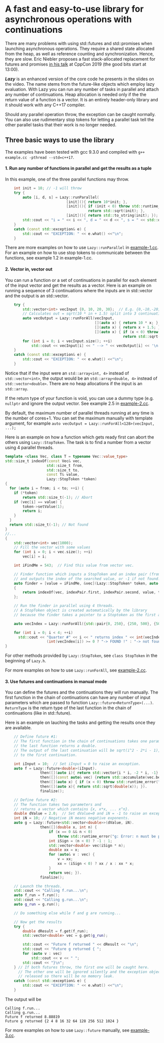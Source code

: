 
# A fast and easy-to-use library for asynchronous operations with continuations

There are many problems with using std::futures and std::promises when launching asynchronous operations.
They require a shared state allocated from the heap, as well as reference counting and synchronization. Hence, they are slow.
Eric Niebler proposes a fast stack-allocated replacement for futures and promises
[in his talk](https://www.youtube.com/watch?v=tF-Nz4aRWAM) at CppCon 2019 (the good bits start at 13:00).

_**Lazy**_ is an enhanced version of the core code he presents in the slides on the video.
The name stems from the future-like objects which employ lazy evaluation.
With Lazy you can run any number of tasks in parallel and attach any number of continuations.
Heap allocation is needed only if the the return value of a function is a vector.
It is an entirely header-only library and it should work with any C++17 compiler.

Should any parallel operation throw, the exception can be caught normally.
You can also use rudimentary stop tokens for letting a parallel task tell the other parallel tasks that their work is no longer needed.

## Three basic ways to use the library

The examples have been tested with gcc 9.3.0 and compiled with `g++ example.cc -pthread --std=c++17`.

#### 1. Run any number of functions in parallel and get the results as a tuple

In this example, one of the three parallel functions may throw.

```c++
    int init = 10; // -1 will throw
    try {
        auto [i, d, s] = Lazy::runParallel(
                            [init](){ return 10*init; },
                            [init](){ if (init < 0) throw std::runtime_error("[[init < 0]]");
                                      return std::sqrt(init); },
                            [init](){ return std::to_string(init); });
        std::cout << "i = " << i << ", d = " << d << ", s = " << std::quoted(s) << '\n';
    }
    catch (const std::exception& e) {
        std::cout << "EXCEPTION: " << e.what() <<"\n";
    }
```

There are more examples on how to use `Lazy::runParallel` in [example-1.cc](example-1.cc).
For an example on how to use stop tokens to communicate between the functions, see example 1.2 in example-1.cc.

#### 2. Vector in, vector out

You can run a function or a set of continuations in parallel for each element of the input vector and get the results as a vector.
Here is an example on running a sequence of 3 continuations where the inputs are in std::vector<int> and the output is an std::vector<double>.

```c++
    try {
        std::vector<int> vecInput {0, 10, 20, 30};  // E.g. {0,-10,-20,-30} would throw
        // Calculates out = sqrt(10 * in + 1.5) split into 3 continuations for demonstration.
        auto vecOutput = Lazy::runForAll(vecInput,
                                         [](auto x) { return 10 * x; },
                                         [](auto x) { return x + 1.5; },
                                         [](auto x) { if (x < 0) throw std::runtime_error("[[negative sqrt!]]");
                                                      return std::sqrt(x); });
        for (int i = 0; i < vecInput.size(); ++i)
            std::cout << vecInput[i] << " --> " << vecOutput[i] << '\n';
    }
    catch (const std::exception& e) {
        std::cout << "EXCEPTION: " << e.what() <<"\n";
    }
```

Notice that if the input were an `std::array<int, 4>` instead of `std::vector<int>`,
the output would be an `std::array<double, 4>` instead of `std::vector<double>`.
There are no heap allocations if the input is an `std::array`.

If the return type of your function is void, you can use a dummy type (e.g. `nullptr` and ignore the output vector. See example 2.5 in [example-2.cc](example-2.cc).

By default, the maximum number of parallel threads running at any time is the number of cores+1.
You can set the maximum manually with template argument, for example `auto vecOutput = Lazy::runForAll<128>(vecInput, ...);`

Here is an example on how a function which gets ready first can abort the others using `Lazy::StopToken`.
The task is to find a number from a vector using 4 parallel threads.

```c++
template <class Vec, class T = typename Vec::value_type>
std::size_t indexOf(const Vec& vec,
                   std::size_t from,
                   std::size_t to,
                   const T& value,
                   Lazy::StopToken *token)
{
  for (auto i = from; i < to; ++i) {
    if (*token)
        return std::size_t(-1); // Abort
    if (vec[i] == value) {
        token->setValue(1);
        return i;
    }
  }
  return std::size_t(-1); // Not found
}
//...
{
    std::vector<int> vec(1000);
    // Fill the vector with some values
    for (int i = 0; i < vec.size(); ++i)
        vec[i] = i;

    int iFindMe = 543;  // Find this value from vector vec.

    // Finder function which inputs a StopToken and an index pair (from, to)
    // and outputs the index of the searched value, or -1 if not found.
    auto finder = [value = iFindMe, &vec](Lazy::StopToken* token, auto indexPair)
    {
        return indexOf(vec, indexPair.first, indexPair.second, value, token);
    };

    // Run the finder in parallel using 4 threads.
    // A StopToken object is created automatically by the library
    // because the finder takes a pointer to a Stoptoken as the first argument.

    auto vecIndex = Lazy::runForAll({std::pair{0, 250}, {250, 500}, {500, 750}, {750, 1000}}, finder);

    for (int i = 0; i < 4; ++i)
      std::cout << "Quarter #" << i << " returns index " << int(vecIndex[i]) <<
                   (int(vecIndex[i]) >= 0 ? "-> FOUND !" : "-> not found") << '\n';
}

```
For other methods provided by `Lazy::StopToken`, see `class StopToken` in the beginning of `Lazy.h`.

For more examples on how to use `Lazy::runForAll`, see [example-2.cc](example-2.cc).



#### 3. Use futures and continuations in manual mode

You can define the futures and the continuations they will run manually.
The first function in the chain of continuations can have any number of input parameters which are passed to function `Lazy::future<ReturnType>(...)`.
`ReturnType` is the return type of the last function in the chain of continuations (like in std::future).

Here is an example on lauching the tasks and getting the results once they are available.

```c++
    // Define future #1:
    // The first function in the chain of continuations takes one parameter and
    // the last function returns a double.
    // The output of the last continuation will be sqrt(i^2 - 2*i - 1), where is the input
    // to the first continuation.

    int iInput = 10;  // Set iInput = 0 to raise an exception.
    auto f = Lazy::future<double>(iInput).
                then([](auto i){ return std::vector{i * i, -2 * i, -1}; }).
                then([](const auto& vec) {return std::accumulate(vec.begin(), vec.end(), 0.0);}).
                then([](auto x) { if (x < 0) throw std::runtime_error("f: Error: negative value detected!"); return x;}).
                then([](auto x){ return std::sqrt(double(x)); }).
                finalize();

    // Define future #2:
    // The function takes two parameters and
    // returns a vector which contains {x, x*x, ... x^n}.
    double dValue = 2.0;  // Set dValue=0 and iN = -1 to raise an exception.
    int iN = 10; // Negative iN means negative exponents.
    auto g = Lazy::future<std::vector<double>>(dValue, iN).
                then([](double x, int n) {
                    if (x == 0 && n < 0)
                        throw std::runtime_error("g: Error: n must be positive if x is zero!");
                    int iSign = (n < 0) ? -1 : 1;
                    std::vector<double> vec(iSign * n);
                    double xx = x;
                    for (auto& v : vec) {
                        v = xx;
                        xx = (iSign < 0) ? xx / x : xx * x;
                    }
                    return vec; }).
                finalize();

    // Launch the threads.
    std::cout << "Calling f.run...\n";
    auto f_run = f.run();
    std::cout << "Calling g.run...\n";
    auto g_run = g.run();

    // Do something else while f and g are running...

    // Now get the results
    try {
        double dResult = f.get(f_run);
        std::vector<double> vec = g.get(g_run);

        std::cout << "Future f returned " << dResult << "\n";
        std::cout << "Future g returned { ";
        for (auto v : vec)
            std::cout << v << " ";
        std::cout << "}\n";
    } // If both futures throw, the first one will be caught here.
      // The other one will be ignored silently and the exception object
      // released so there will be no memory leak.
    catch (const std::exception& e) {
        std::cout << "EXCEPTION: " << e.what() <<"\n";
    }
```

The output will be
```
Calling f.run...
Calling g.run...
Future f returned 8.88819
Future g returned {2 4 8 16 32 64 128 256 512 1024 }
```
For more examples on how to use `Lazy::future` manually, see [example-3.cc](example-3.cc).

